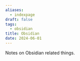 ```yaml
---
aliases:
  - indexpage
draft: false
tags:
  - obsidian
title: Obsidian
date: 2024-06-01
---
```


Notes on Obsidian related things.
